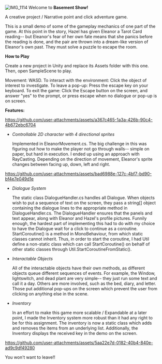 ![IMG_1114](https://github.com/user-attachments/assets/81cc1fd5-81cb-430c-ad37-da0ec6d395fe)
Welcome to **Basement Show!**

A creative project / Narrative point and click adventure game. 

This is a small demo of some of the gameplay mechanics of one part of the game. 
At this point in the story, Hazel has given Eleanor a Tarot Card reading-- but Eleanor's fear of her own fate means that she panics before the reading is done, 
and the pair are thrown into a dream-like version of Eleanor's own past. They must solve a puzzle to escape the room. 

**How to Play**

Create a new project in Unity and replace its Assets folder with this one. Then, open SampleScene to play. 

Movement: WASD. 
To interact with the environment: Click the object of interest to investigate. 
To leave a pop-up: Press the escape key on your keyboard. 
To exit the game: Click the Escape button on the screen, and answer "yes" to the prompt, or press escape when no dialogue or pop-up is on screen. 

**Features:**


https://github.com/user-attachments/assets/a367c465-1a3a-426b-90c4-4b672ebc6704

- _Controllable 2D character with 4 directional sprites_

  Implemented in EleanorMovement.cs. The big challenge in this was figuring out how to make the player not go through walls-- simple on paper, but hard in execution. I ended up using an approach with RayCasting. Depending on the direction of movement, Eleanor's sprite changes
between facing up, down, left and right. 


https://github.com/user-attachments/assets/bad6988e-127c-4bf7-bd90-bf4e7e049d1e


- _Dialogue System_

  The static class DialogueHandler.cs handles all Dialogue. When objects wish to put a sequence of text on the screen,
they pass a string[] object containing the dialogue lines to the appropriate method in DialogueHandler.cs. The DialogueHandler ensures that
the panels and text appear, along with Eleanor and Hazel's profile pictures.
Funnily enough, the hardest part of implementing this had to do with my choice to have the Dialogue wait for a click to continue as a coroutine.
StartCoroutine() is a method in MonoBehaviour, from which static classes cannot inherit. Thus, in order to start the coroutine, I had Util define a non-static class which can call StartCoroutine() on behalf of other static classes through Util.StartCoroutineFromStatic().

- _Interactable Objects_
  
  All of the interactable objects have their own methods, as different objects queue different sequences of events. For example, the Window, lightswitch, and
dead plant are very simple-- they just run some text and call it a day. Others are more involved, such as the bed, diary, and letter. Those put additional pop-ups
on the screen which prevent the user from clicking on anything else in the scene.

- _Inventory_
  
  In an effort to make this game more scalable / Expandable at a later point, I made the Inventory system more robust than it had any right to be for this assignment.
  The inventory is now a static class which adds and removes the items from an underlying list. Additionally, the Inventory displays the received key in the demo on the screen. 


https://github.com/user-attachments/assets/5aa22e7d-0182-40b4-840e-ad9c9df49280

You won't want to leave!!

